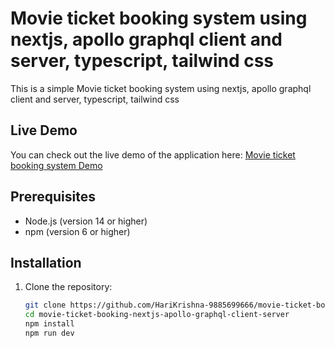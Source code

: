 # Movie ticket booking system using nextjs, apollo graphql client and server, typescript, tailwind css

This is a simple Movie ticket booking system using nextjs, apollo graphql client and server, typescript, tailwind css

## Live Demo

You can check out the live demo of the application here: [Movie ticket booking system Demo](https://ticket-booking-nextjs-apollo-graphql.netlify.app/)

## Prerequisites

- Node.js (version 14 or higher)
- npm (version 6 or higher)

## Installation

1. Clone the repository:

   ```sh
   git clone https://github.com/HariKrishna-9885699666/movie-ticket-booking-nextjs-apollo-graphql-client-server.git
   cd movie-ticket-booking-nextjs-apollo-graphql-client-server
   npm install
   npm run dev

